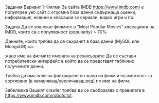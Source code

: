 Задания
Вариант 1: Филми
За сайта
IMDB https://www.imdb.com/ е популярен уеб сайт с огромна база данни съдържаща оценки, информация, новини и класации за сериали, видео игри и пр.

Задача
Да се извлекат филмите в "Most Popular Movies" класацията на IMDB, които са с популярност (popularity) > 70%.

Данните, които трябва да се съхранят в база данни (MySQL или MongoDB) са:

жанр
име на филмите
имената на режисьорите
Да се състави потребителски интерфейс в който да се представят таблично получените данни.

Трябва да има поле за филтриране по жанр на филм и възможност за сортиране (в намаляващ/увеличаващ ред) по име на филм.

Забележка
Вашият crawler трябва да се съобразява с правилата в https://www.imdb.com/robots.txt.